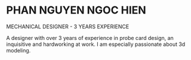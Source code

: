# PHAN NGUYEN NGOC HIEN
MECHANICAL DESIGNER - 3 YEARS EXPERIENCE

<p>
A designer with over 3 years of experience in probe card design, an inquisitive and hardworking at work.
I am especially passionate about 3d modeling.
</p>
